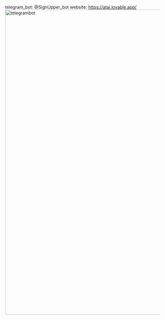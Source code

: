telegram_bot: @SignUpper_bot
website: https://atai.lovable.app/
<img width="936" height="993" alt="telegrambot" src="https://github.com/user-attachments/assets/4641f4c5-665c-4e32-8ace-552962374544" />


